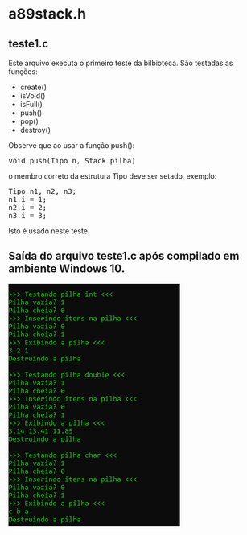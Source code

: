# a89stack.h

## teste1.c

Este arquivo executa o primeiro teste da bilbioteca. São testadas as funções:
- create()
- isVoid()
- isFull()
- push()
- pop()
- destroy()


Observe que ao usar a função push():

<pre>
void push(Tipo n, Stack pilha)
</pre>

o membro correto da estrutura Tipo deve ser setado, exemplo:

<pre>
Tipo n1, n2, n3;
n1.i = 1;
n2.i = 2;
n3.i = 3;
</pre>

Isto é usado neste teste.

## Saída do arquivo teste1.c após compilado em ambiente Windows 10.

<img src="https://github.com/arataca89/C/blob/main/a89stack/teste1.PNG">
